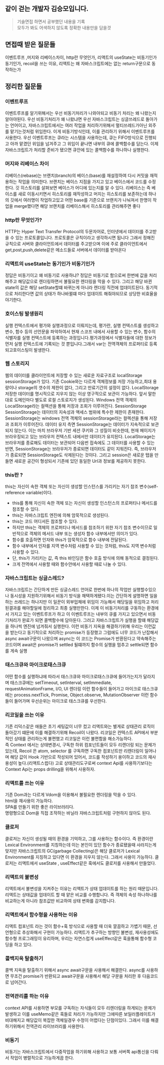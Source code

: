 ## 같이 걷는 개발자 김승모입니다.
> 기술면접 하면서 공부했던 내용을 기록<br/>
> 모두가 봐도 어색하지 않도록 정확한 내용만을 담을것

## 면접때 받은 질문들
이벤트루프 ,머지와 리베이스차이, http란 무엇인가, 리액트의 useState는 비동기인가 동기인가, recoil을 쓰는 이유, 리액트는 왜  자바스크립트에는 없는 return구문으로 동작하는가

## 정리한 질문들

### 이벤트루프 
이벤트루프를 알기위해서는 우선 비동기처리가 나와야되고 비동기 처리는 왜 나왔는지 알아야된다. 우선 비동기처리가 왜 나왔냐면 우선 자바스크립트는 싱글쓰레드로 돌아가는 언어이고, 자바스크립트에서는 여러 작업을 처리하기위해서 멀티쓰레드가아닌 외주를 맡기는것처럼 위임한다. 이게 비동기방식인데, 이를 관리하기 위해서 이벤트루프를 사용한다.	우선 이벤트루프는 큐라는 시스템을 사용하는데, 큐는 FIFO방식으로 진행되고 아까 맡겼던 위임을 넘겨주고 그 위임이 끝나면 내부의 큐에 콜백함수를 담는다. 이제 자바스크립트가 처리할 준비가 됐으면 큐안에 있는 콜백함수를 하나하나 실행한다.

### 머지와 리베이스 차이 
리베이스(rebase)는 브랜치(branch)의 베이스(base)를 재설정하여 다시 커밋을 재적용하는 작업을 의미한다. 브랜치는 베이스 지점을 가지고 있고 베이스에서 코드를 수정한다. 깃 히스토리를 살펴보면 베이스가 어디에 있는지를 알 수 있다.
리베이스는 즉 베이스를 새로 이동시키면서 히스토리를 재작성하고 머지는 히스토리를 보존하는데 하나의 깃에서 여러명이 작업하고있고 어떤 base를 기준으로 브랜치가 나눠져서 한명이 작업을 merge했다면 해당 브랜치를 리베이스해서 히스토리를 관리해주면 좋다

### http란 무엇인가? 
 HTTP는 Hyper Text Transfer Protocol의 두문자어로, 인터넷에서 데이터를 주고받을 수 있는 프로토콜입니다. 프로토콜은 규칙이라고 생각하시면 됩니다
그래서 정해진 규칙으로 서버와 클라이언트에서 데이터를 주고받으며 이에 주로 클라이언트에서 get,post,push,delete같은 메소드들로 서버에서 데이터를 받아온다

### 리액트의 useState는 동기인가 비동기인가
정답은 비동기이고 왜 비동기로 사용하냐? 정답은 비동기로 함으로써 한번에 값을 처리해주고 해당값으로 렌더링하면서 불필요한 렌더링을 막을 수 있다. 그리고 해당 바뀐 state의 값은 해당 setState할떄 바뀌는게 아니라 렌더링 직전에 업데이트된다. 동기적으로 처리한다면 값의 상태가 하나바뀔떄 마다 업데이트 해줘야되므로 상당한 비효율을 야기한다.

### 호이스팅 발생원리 
실행 컨텍스트에서 평가와 실행과정으로 이뤄지는데,  평가란, 실행 컨텍스트를 생성하고 변수, 함수 등의 선언문을 파악하여서 현재 스코프 내에서 사용할 수 있는 변수, 함수의 식별자를 실행 컨텍스트에 등록하는 과정입니다.평가과정에서 식별자들에 대한 정보가 먼저 실행 컨텍스트에 기록되는 것 뿐입니다.그래서 var는 전역객체의 프로퍼티로 등록되고호이스팅이 발생한다.

### 웹 스토리지 
 웹의 데이터를 클라이언트에 저장할 수 있는 새로운 자료구조로 localStorage sessionStorage가 있다.
기존 Cookie와는 다르게 객체정보를 저장 가능하고,최대 용량이나 storage의 갯수의 제한이 없다, 그리고 만료기간의 설정이 없다.
LocalStorage
저장한 데이터를 명시적으로 지우지 않는 이상 영구적으로 보관이 가능하다. 앞서 말한대로 도메인마다 별도로 로컬 스토로지가 생성된다. Windows 전역 객체의 LocalStorage라는 컬렉션을 통해 저장과 조회가 이루어진다.
SessionStorage
SessionStorage는 데이터의 지속성과 액세스 범위에 특수한 제한이 존재한다. SessionStorage는 windows 전역 객체의 sessionStorage라는 컬렉션을 통해 저장과 조회가 이루어진다.
데이터 유지 측면
SessionStorage는 데이터가 지속적으로 보관되지 않는다. 이는 마치 브라우저 기반 세션 쿠키와 그 성질이 비슷한데, 현재 페이지가 브라우징되고 있는 브라우저 컨텍스트 내에서만 데이터가 유지된다.
LocalStorage는 브라우저를 종료해도 데이터는 보관되어 다음번 접속에도 그 데이터를 사용할 수 있는 반면, SessionStorage는 브라우저가 종료되면 데이터도 같이 지워진다. 즉, 브라우저가 종료되면 SessionStorage도 삭제된다는 것이다.
그리고 session은 새로운 탭을 만들면 새로운 공간이 형성되서 기존에 있던 동일한 Url과 정보를 제공하지 못한다.

### this란 ?
this는 자신이 속한 객체 또는 자신이 생성할 인스턴스를 가리키는 자기 참조 변수(self-reference variable)이다.
* this를 통해 자신이 속한 객체 또는 자신이 생성할 인스턴스의 프로퍼티나 메서드를 참조할 수 있다.
* this는 자바스크립트 엔진에 의해 암묵적으로 생성된다.
* this는 코드 어디서든 참조할 수 있다.
* 하지만 this는 객체의 프로퍼티나 메서드를 참조하기 위한 자기 참조 변수이므로 일반적으로 객체의 메서드 내부 또는 생성자 함수 내부에서만 의미가 있다.
* 함수를 호출하면 인자와 this가 암묵적으로 함수 내부에 전달된다.
* 함수 내부에서 인자를 지역 변수처럼 사용할 수 있는 것처럼, this도 지역 변수처럼 사용할 수 있다.
* 단, this가 가리키는 값, 즉 this 바인딩은 함수 호출 방식에 의해 동적으로 결정된다.
* 크게 전역에서 사용할 때와 함수안에서 사용할 때로 나눌 수 있다.

### 자바스크립트는 싱글스레드?
자바스크립트는 간단하게 만든 싱글스레드 언어로 한번에 하나의 작업만 실행할수있으나 동시성을 지원하기위해서 비동기 방식을 채택하게됐다.이는 간단하게 설명하면 일을 하는 쓰레드는 하나지만 이 일꾼이 외부업체에 위임이 가능해서 해당일을 위임하고 처리된결과를 해야할일에 정리하고 최종 실행만한다.
이제 이 비동기처리를 구동하는 환경에서 가지고 있는 이벤트루프가 하고 이 이벤트루프는 내부의 큐를 가지고 있으면서 비동기처리가 완료가 되면 콜백함수에 담아둔다. 그러고 자바스크립트가 실행을 할떄 해당값을 하나씩 엔진에 넘겨줘서 실행한다.
이런 비동기 지옥을 해결하기위해 우리는 이런값을 받는다고 동기적으로 처리하는 promise가 등장했고 그럼에도 너무 코드가 난잡해서 async await구문이 나왔으며 async는 이 코드는 Promise가 반환된다고 약속해주는 코드이며 await은 promise가 settled 될떄까지 함수의 실행을 멈추고 settle되면 함수를 게속 실행

### 태스크큐와 마이크로태스크큐
어떤 함수를 실행하냐에 따라서 태스크큐와 마이크로태스크큐에 들어가는지가 달라지며 태스크큐에는 setTimeout, setInterval, setImmediate, requestAnimationFrame, I/O, UI 렌더링 이런 함수들이 들어가고
마이크로 태스크큐에는
process.nextTick, Promise, Object.observe, MutationObserver
이런 함수들이 들어가며 우선순위는 마이크로 태스크큐를 우선한다.

### 리코일을 쓰는 이유
기존 리덕스같은 애들은 초기 세팅값이 너무 컸고 리액트와는 별게로 상태관리 로직이 돌아갔기 떄문에 이를 해결하기위해 Recoil이 나왔다. 리코일은 컨텍스트 API에서 부분적인 상태를 관리하는게 불편했고 리코일은 이런 불편함을 해소가능하다.<br>
즉 Context 에서는 상태변경시, 구독한 하위 컴포넌트들이 모두 리렌더링 되는 문제가 있는데, Recoil 은 atom, selector 를 구독하면 구독한 컴포넌트만 리렌더링이 일어나며 해당 값이 Hook 기반으로 작성되어 있어서, 코드를 작성하기 용이하고 코드의 재사용성이 높다.(리액트스럽다) 
고로 상태관리도구로써 context Api를 사용하기보다는 Context Api는 props drilling을 위해서 사용하자.

### 리액트를 쓰는 이유
기존 Dom과는 다르게 Vdom을 이용해서 불필요한 렌더링을 막을 수 있다. <br>
html을 재사용이 가능하다. <br>
SPA를 만들기 위한 좋은 라이브러리다. <br>
명령형으로 Dom을 직접 조작하는 바닐라 자바스크립트처럼 구현하지 않아도 된다.

### 클로저
클로저는 자신이 생성될 때의 환경을 기억하고, 그를 사용하는 함수이다. 즉 환경이란 Lexical Environment를 지칭하는데 이는 본인이 있던 함수가 종료됐을때 사라지는게 맞지만 자바스크립트의 GC(garbage Collecting)은 해당 클로저가 Lexical Environment를 지칭하고 있다면 이 환경을 지우지 않는다. 그래서 사용이 가능하다.
클로저는 리액트에서 useState , useEffect같은 훅에서도 클로저를 사용해서 만들었다.

### 리액트의 불변성
리액트에서 불변성을 지켜주는 이유는 리액트가 상태 업데이트를 하는 원리 때문입니다. 리액트는 상태값을 업데이트 할 때 얕은 비교를 수행합니다. 즉 객체의 속성 하나하나를 비교하는게 아니라 참조값만 비교하여 상태 변화를 감지합니다.

### 리액트에서 함수형을 사용하는 이유
리액트 컴포넌트 라는 것이 함수+훅 방식으로 사용할 때 더욱 깔끔하고 가볍기 때문, 선언형으로 추상화해서 구현이 가능하다. 리액트가 추구하는 방향인 불변성, 재사용성에도 함수형 프로그래밍이 유리하며, 우리는 자연스럽게 useEffect같은 훅을통해 함수형 코딩을 하고 있다.

### 콜백지옥 탈출하기
콜백 지옥을 탈출하기 위해서 async await구문을 사용해서 해결한다. async를 사용하면 무조건 promise가 반환되고 await구문을 사용해서 해당 구문을 처리한 후 다음코드로 넘어간다.

### 전역관리를 하는 이유
context API를 사용하면 부모를 구독하는 자식들이 모두 리렌더링을 하게되는 문제가 발생하고 이를 useMemo같은 훅들로 처리가 가능하지만 그에따른 보일러플레이트가 비대해지고 해당값이 복잡한 객체일경우 수정이 어렵다는 단점이있다.
그래서 이를 해결하기위해서 전역관리 라이브러리를 사용한다.

### 비동기
비동기는 자바스크립트에서 다중작업을 하기위해 사용하고 보통 서버쪽 api통신을 다뤄서 작업이 병렬적으로 가능하게끔 한다.
